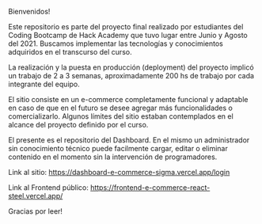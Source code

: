 Bienvenidos!

Este repositorio es parte del proyecto final realizado por estudiantes del Coding Bootcamp de Hack Academy que tuvo lugar entre Junio y Agosto del 2021.
Buscamos implementar las tecnologías y conocimientos adquiridos en el transcurso del curso.

La realización y la puesta en producción (deployment) del proyecto implicó un trabajo de 2 a 3 semanas, aproximadamente 200 hs de trabajo por cada integrante del equipo.

El sitio consiste en un e-commerce completamente funcional y adaptable en caso de que en el futuro se desee agregar más funcionalidades o comercializarlo. Algunos límites del sitio estaban contemplados en el alcance del proyecto definido por el curso.

El presente es el repositorio del Dashboard.
En el mismo un administrador sin conocimiento técnico puede facilmente cargar, editar o eliminar contenido en el momento sin la intervención de programadores.

Link al sitio:
https://dashboard-e-commerce-sigma.vercel.app/login

Link al Frontend público:
https://frontend-e-commerce-react-steel.vercel.app/

Gracias por leer!
